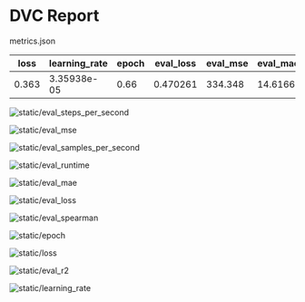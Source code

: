 # DVC Report

metrics.json

|   loss |   learning_rate |   epoch |   eval_loss |   eval_mse |   eval_mae |   eval_r2 |   eval_spearman |   eval_runtime |   eval_samples_per_second |   eval_steps_per_second |   step |
|--------|-----------------|---------|-------------|------------|------------|-----------|-----------------|----------------|---------------------------|-------------------------|--------|
|  0.363 |     3.35938e-05 |    0.66 |    0.470261 |    334.348 |    14.6166 |     0.625 |        0.753133 |          48.99 |                   422.678 |                   2.205 |      6 |

![static/eval_steps_per_second](static/eval_steps_per_second.png)

![static/eval_mse](static/eval_mse.png)

![static/eval_samples_per_second](static/eval_samples_per_second.png)

![static/eval_runtime](static/eval_runtime.png)

![static/eval_mae](static/eval_mae.png)

![static/eval_loss](static/eval_loss.png)

![static/eval_spearman](static/eval_spearman.png)

![static/epoch](static/epoch.png)

![static/loss](static/loss.png)

![static/eval_r2](static/eval_r2.png)

![static/learning_rate](static/learning_rate.png)

